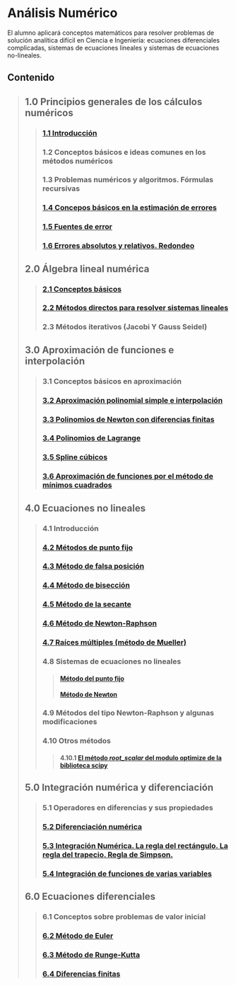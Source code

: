 # Análisis Numérico
El alumno aplicará conceptos matemáticos para resolver problemas de solución analítica difícil en Ciencia e Ingeniería: ecuaciones diferenciales complicadas, sistemas de ecuaciones lineales y sistemas de ecuaciones no-lineales.

## Contenido

> ## **1.0 Principios generales de los cálculos numéricos**
>> ###  [1.1 Introducción](https://nbviewer.jupyter.org/github/css-umar/Metodos-Numericos/blob/master/Notas/Introducci%C3%B3n.ipynb)
>> ###  1.2 Conceptos básicos e ideas comunes en los métodos numéricos
>> ###  1.3 Problemas numéricos y algoritmos. Fórmulas recursivas
>> ###  [1.4 Concepos básicos en la estimación de errores](https://nbviewer.jupyter.org/github/css-umar/Metodos-Numericos/blob/master/Notas/Fuentes_de_Error.ipynb)
>> ###  [1.5 Fuentes de error](https://nbviewer.jupyter.org/github/css-umar/Metodos-Numericos/blob/master/Notas/Fuentes%20de%20error.ipynb)
>> ###  [1.6 Errores absolutos y relativos. Redondeo](https://github.com/css-umar/Metodos-Numericos/wiki/Errores-absolutos-y-relativos)
> ## **2.0 Álgebra lineal numérica**
>> ###  [2.1 Conceptos básicos](https://nbviewer.jupyter.org/github/css-umar/Metodos-Numericos/blob/master/Notas/ConceptosBasicosALN.ipynb)
>> ###  [2.2 Métodos directos para resolver sistemas lineales](https://nbviewer.jupyter.org/github/css-umar/Metodos-Numericos/blob/master/Notas/MetodosDirectosALN.ipynb)
>> ###  2.3 Métodos iterativos (Jacobi Y Gauss Seidel)
> ## **3.0 Aproximación de funciones e interpolación**
>> ###  3.1 Conceptos básicos en aproximación
>> ###  [3.2 Aproximación polinomial simple e interpolación](https://nbviewer.jupyter.org/github/css-umar/Metodos-Numericos/blob/master/Notas/AproximacionPolinomialSimple.ipynb)
>> ###  [3.3 Polinomios de Newton con diferencias finitas](https://nbviewer.jupyter.org/github/css-umar/Metodos-Numericos/blob/master/Notas/PolinomiosNewtonDiferenciasDivididas.ipynb)
>> ###  [3.4 Polinomios de Lagrange](https://nbviewer.jupyter.org/github/css-umar/Metodos-Numericos/blob/master/Notas/PolinomiosLagrange.ipynb)
>> ###  [3.5 Spline cúbicos](https://github.com/css-umar/Metodos-Numericos/blob/master/Notas/SplineCubicos.ipynb)
>> ###  [3.6 Aproximación de funciones por el método de mínimos cuadrados](https://nbviewer.jupyter.org/github/css-umar/Metodos-Numericos/blob/master/Notas/MinimosCuadrados.ipynb)
> ## **4.0 Ecuaciones no lineales**
>> ###  4.1 Introducción
>> ###  [4.2 Métodos de punto fijo](https://nbviewer.jupyter.org/github/css-umar/Metodos-Numericos/blob/master/Notas/MetodoPuntoFijo.ipynb)
>> ###  [4.3 Método de falsa posición](https://nbviewer.jupyter.org/github/css-umar/Metodos-Numericos/blob/master/Notas/MetodoPosicionFalsa.ipynb)
>> ###  [4.4 Método de bisección](https://nbviewer.jupyter.org/github/css-umar/Metodos-Numericos/blob/master/Notas/MetodoBiseccion.ipynb)
>> ###  [4.5 Método de la secante](https://nbviewer.jupyter.org/github/css-umar/Metodos-Numericos/blob/master/Notas/Secante.ipynb)
>> ###  [4.6 Método de Newton-Raphson](https://nbviewer.jupyter.org/github/css-umar/Metodos-Numericos/blob/master/Notas/MetodoNewtonRaphson.ipynb)
>> ###  [4.7 Raíces múltiples (método de Mueller)](https://nbviewer.jupyter.org/github/css-umar/Metodos-Numericos/blob/master/Notas/MetodoMuller.ipynb)
>> ###  4.8 Sistemas de ecuaciones no lineales
>>> #### [Método del punto fijo](https://nbviewer.jupyter.org/github/css-umar/Metodos-Numericos/blob/master/Notas/SistemasNolinealesPuntoFijo.ipynb)
>>> #### [Método de Newton](https://nbviewer.jupyter.org/github/css-umar/Metodos-Numericos/blob/master/Notas/SistemasNolinealesNewton.ipynb)
>> ###  4.9 Métodos del tipo Newton-Raphson y algunas modificaciones
>> ###  4.10 Otros métodos
>>> #### 4.10.1 [El método _root_scalar_  del modulo optimize de la biblioteca scipy](https://nbviewer.jupyter.org/github/css-umar/Metodos-Numericos/blob/master/Notas/Root_scalar.ipynb)
> ## **5.0 Integración numérica y diferenciación**
>> ###  5.1 Operadores en diferencias y sus propiedades
>> ###  [5.2 Diferenciación numérica](https://nbviewer.jupyter.org/github/css-umar/Metodos-Numericos/blob/master/Notas/DiferenciacionNumerica.ipynb)
>> ###  [5.3 Integración Numérica. La regla del rectángulo. La regla del trapecio. Regla de Simpson.](https://nbviewer.jupyter.org/github/css-umar/Metodos-Numericos/blob/master/Notas/IntegracionNumerica.ipynb)
>> ###  [5.4 Integración de funciones de varias variables](https://nbviewer.jupyter.org/github/css-umar/Metodos-Numericos/blob/master/Notas/IntegracionFuncionesVariasVaribles.ipynb)
> ## **6.0 Ecuaciones diferenciales**
>> ###  6.1 Conceptos sobre problemas de valor inicial
>> ###  [6.2 Método de Euler](https://nbviewer.jupyter.org/github/css-umar/Metodos-Numericos/blob/master/Notas/ConceptosPVIEuler.ipynb)
>> ###  [6.3 Método de Runge-Kutta](https://nbviewer.jupyter.org/github/css-umar/Metodos-Numericos/blob/master/Notas/MetodosRungeKutta.ipynb)
>> ###  [6.4 Diferencias finitas](https://nbviewer.jupyter.org/github/css-umar/Metodos-Numericos/blob/master/Notas/EDP.ipynb)

